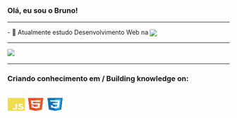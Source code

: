 ### Olá, eu sou o Bruno!
<hr>  
- 🔭 Atualmente estudo Desenvolvimento Web na <a href="https://www.betrybe.com/formacao" target="_blank"><img src="https://theme.zdassets.com/theme_assets/9633455/ecf228e8c15da1a8bd07f574e675a0ac59330968.png" align="center" width="100px">
<hr>
<a href="https://www.linkedin.com/in/brunocmferreira/" target="_blank"><img src="https://img.shields.io/badge/-LinkedIn-%230077B5?style=for-the-badge&logo=linkedin&logoColor=white" target="_blank"></a>
<hr>

### Criando conhecimento em / Building knowledge on:
<div style="display: inline_block"><br>
  <img align="center" alt="Rafa-Js" height="30" width="40" src="https://raw.githubusercontent.com/devicons/devicon/master/icons/javascript/javascript-plain.svg">  
  <img align="center" alt="Rafa-HTML" height="30" width="40" src="https://raw.githubusercontent.com/devicons/devicon/master/icons/html5/html5-original.svg">
  <img align="center" alt="Rafa-CSS" height="30" width="40" src="https://raw.githubusercontent.com/devicons/devicon/master/icons/css3/css3-original.svg">  
</div>
